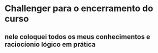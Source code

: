 # Challenger para o encerramento do curso

## nele coloquei todos os meus conhecimentos e raciocíonio lógico em prática
